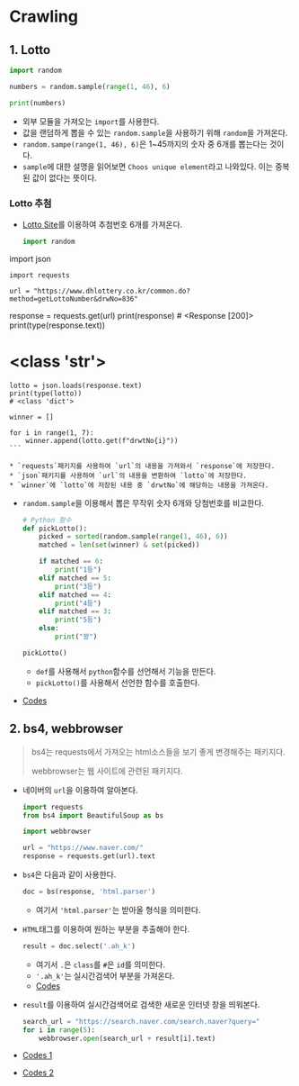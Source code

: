 # Crawling

## 1. Lotto

```python
import random

numbers = random.sample(range(1, 46), 6)

print(numbers)
```

* 외부 모듈을 가져오는 `import`를 사용한다.
* 값을 랜덤하게 뽑을 수 있는 `random.sample`을 사용하기 위해 `random`을 가져온다.
* `random.sampe(range(1, 46), 6)`은 1~45까지의 숫자 중 6개를 뽑는다는 것이다.
* `sample`에 대한 설명을 읽어보면 `Choos unique element`라고 나와있다. 이는 중복된 값이 없다는 뜻이다.

### Lotto 추첨

* [Lotto Site](https://www.dhlottery.co.kr/common.do?method=getLottoNumber&drwNo=836)를 이용하여 추첨번호 6개를 가져온다.

	```python
	import random
import json
	
	import requests
	
	url = "https://www.dhlottery.co.kr/common.do?method=getLottoNumber&drwNo=836"
	
response = requests.get(url)
	print(response)
	# <Response [200]>
	print(type(response.text))
# <class 'str'>
	
	lotto = json.loads(response.text)
	print(type(lotto))
	# <class 'dict'>
	
	winner = []
	
	for i in range(1, 7):
	    winner.append(lotto.get(f"drwtNo{i}"))
	```
	
	* `requests`패키지를 사용하여 `url`의 내용을 가져와서 `response`에 저장한다.
	* `json`패키지를 사용하여 `url`의 내용을 변환하여 `lotto`에 저장한다.
	* `winner`에 `lotto`에 저장된 내용 중 `drwtNo`에 해당하는 내용을 가져온다.
	
* `random.sample`을 이용해서 뽑은 무작위 숫자 6개와 당첨번호를 비교한다.

  ```python
  # Python 함수
  def pickLotto():
      picked = sorted(random.sample(range(1, 46), 6))
      matched = len(set(winner) & set(picked))
  
      if matched == 6:
          print("1등")
      elif matched == 5:
          print("3등")
      elif matched == 4:
          print("4등")
      elif matched == 3:
          print("5등")
      else:
          print("꽝")
  
  pickLotto()
  ```

  * `def`를 사용해서 `python`함수를 선언해서 기능을 만든다.
  * `pickLotto()`를 사용해서 선언한 함수를 호출한다.


* [Codes](./lotto.py)

## 2. bs4, webbrowser

> bs4는 requests에서 가져오는 html소스들을 보기 좋게 변경해주는 패키지다.
>
> webbrowser는 웹 사이트에 관련된 패키지다.

* 네이버의 `url`을 이용하여 알아본다.

  ```python
  import requests
  from bs4 import BeautifulSoup as bs
  
  import webbrowser
  
  url = "https://www.naver.com/"
  response = requests.get(url).text
  ```

* `bs4`은 다음과 같이 사용한다.

  ```python
  doc = bs(response, 'html.parser')
  ```

  * 여기서 `'html.parser'`는 받아올 형식을 의미한다.

* `HTML`태그를 이용하여 원하는 부분을 추출해야 한다.

  ```python
  result = doc.select('.ah_k')
  ```

  * 여기서 `.`은 `class`를 `#`은 `id`를 의미한다.
  * `'.ah_k'`는 실시간검색어 부분을 가져온다.
  * [Codes](./kospi.py)

* `result`를 이용하여 실시간검색어로 검색한 새로운 인터넷 창을 띄워본다.

  ```python
  search_url = "https://search.naver.com/search.naver?query="
  for i in range(5):
      webbrowser.open(search_url + result[i].text)
  ```

* [Codes 1](./naver.py)
* [Codes 2](./exchange.py)